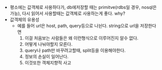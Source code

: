 - 평소에는 값객체로 사용하다가, db에저장할 때는 primitve(rdbs일 경우, nosql은 가능), 다시 읽어서 사용할때는 값객체로 사용하는게 좋다. why?
- 값객체의 유용성
  - 예를 들어 url은 host, path, query등으로 나뉜다. string으로 url을 저장한다면
    1. 이걸 처음보는 사람들은 왜 이런형식으로 이루어진지 알수 없다.
    2. 어떻게 나눠야할지 모른다.
    3. query나 path만 바꾸려고할때, split등을 이용해야한다.
    4. 정보의 손실이 일어난다.
    5. 이것또한 객체지향적 사고